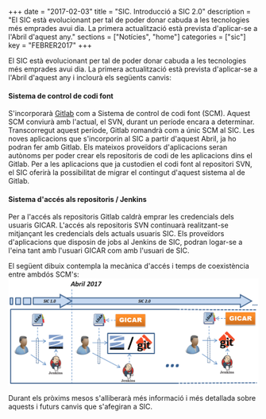 +++
date        = "2017-02-03"
title       = "SIC. Introducció a SIC 2.0"
description = "El SIC està evolucionant per tal de poder donar cabuda a les tecnologies més emprades avui dia. La primera actualització està prevista d'aplicar-se a l'Abril d'aquest any."
sections    = ["Notícies", "home"]
categories  = ["sic"]
key         = "FEBRER2017"
+++

El SIC està evolucionant per tal de poder donar cabuda a les tecnologies més emprades avui dia. La primera actualització està prevista d'aplicar-se a l'Abril d'aquest any i inclourà els següents canvis:

#### **Sistema de control de codi font**

S'incorporarà [Gitlab](https://about.gitlab.com/) com a Sistema de control de codi font (SCM). Aquest SCM conviurà amb l'actual, el SVN, durant un període encara a determinar. Transcorregut aquest període, Gitlab romandrà com a únic SCM al SIC.
Les noves aplicacions que s'incorporin al SIC a partir d'aquest Abril, ja ho podran fer amb Gitlab. Els mateixos proveïdors d'aplicacions seran autònoms per poder crear els repositoris de codi de les aplicacions dins el Gitlab.
Per a les aplicacions que ja custodien el codi font al repositori SVN, el SIC oferirà la possibilitat de migrar el contingut d'aquest sistema al de Gitlab.

#### **Sistema d'accés als repositoris / Jenkins**

Per a l'accés als repositoris Gitlab caldrà emprar les credencials dels usuaris GICAR. L'accés als repositoris SVN continuarà realitzant-se mitjançant les credencials dels actuals usuaris SIC.
Els proveïdors d'aplicacions que disposin de jobs al Jenkins de SIC, podran logar-se a l'eina tant amb l'usuari GICAR com amb l'usuari de SIC.

El següent dibuix contempla la mecànica d'accés i temps de coexistència entre ambdós SCM's:![SIC 1.0 vs SIC 2.0](/images/news/introduccio-sic.2.0.png)

Durant els pròxims mesos s'alliberarà més informació i més detallada sobre aquests i futurs canvis que s'afegiran a SIC.
